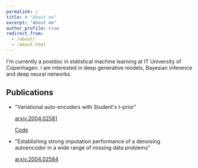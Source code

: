 ```yaml
---
permalink: /
title: # "About me"
excerpt: "About me"
author_profile: true
redirect_from: 
  - /about/
  - /about.html
---
```



I'm currently a postdoc in statistical machine learning at IT University of Copenhagen. I am interested in deep generative models, Bayesian inference and deep neural networks.


## Publications
* "Variational auto-encoders with Student's t-prior"

  [arxiv.2004.02581](https://arxiv.org/abs/2004.02581)
  
  [Code](https://github.com/najmehabiri/VAE-St)

* "Establishing strong imputation performance of a denoising autoencoder in a wide range of missing data problems" 

   [arxiv.2004.02584](https://arxiv.org/abs/2004.02584)
